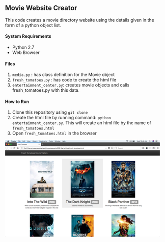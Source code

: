 ## Movie Website Creator
This code creates a movie directory website using the details 
given in the form of a python object list.

#### System Requirements
* Python 2.7 
* Web Browser 

#### Files
1. `media.py` : has class definition for the Movie object
2. `fresh_tomatoes.py` : has code to create the html file
3. `entertainment_center.py`: creates movie objects and calls fresh_tomatoes.py with this data.


#### How to Run
1. Clone this repository using `git clone`
2. Create the html file by running command: `python entertainment_center.py`. This will create an html file by the name of `fresh_tomatoes.html`
4. Open `fresh_tomatoes.html` in the browser

![Screenshot](screenshots/fresh_tomatoes.png)


